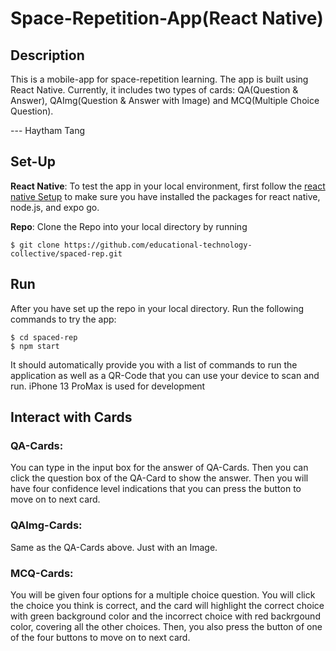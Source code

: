 # Space-Repetition-App(React Native)

## Description
This is a mobile-app for space-repetition learning. The app is built using React Native. Currently, it includes two types of cards: QA(Question & Answer), QAImg(Question & Answer with Image) and MCQ(Multiple Choice Question).

--- Haytham Tang
## Set-Up
**React Native**: To test the app in your local environment, first follow the [react native Setup]([https://ionicframework.com/docs/intro/environment](https://reactnative.dev/docs/0.61/enviroment-setup)) to make sure you have installed the packages for react native, node.js, and expo go.

**Repo**: Clone the Repo into your local directory by running
```
$ git clone https://github.com/educational-technology-collective/spaced-rep.git
```
## Run
After you have set up the repo in your local directory. Run the following commands to try the app:
```
$ cd spaced-rep
$ npm start
```
It should automatically provide you with a list of commands to run the application as well as a QR-Code that you can use your device to scan and run. iPhone 13 ProMax is used for development

## Interact with Cards
### QA-Cards:
You can type in the input box for the answer of QA-Cards. Then you can click the question box of the QA-Card to show the answer. Then you will have four confidence level indications that you can press the button to move on to next card.

### QAImg-Cards:
Same as the QA-Cards above. Just with an Image.

### MCQ-Cards:
You will be given four options for a multiple choice question. You will click the choice you think is correct, and the card will highlight the correct choice with green background color and the incorrect choice with red backrgound color, covering all the other choices. Then, you also press the button of one of the four buttons to move on to next card.
